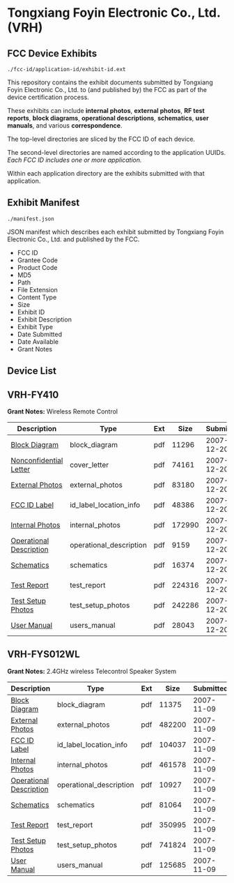 # Tongxiang Foyin Electronic Co., Ltd. (VRH)
## FCC Device Exhibits

```
./fcc-id/application-id/exhibit-id.ext
```

This repository contains the exhibit documents submitted by Tongxiang Foyin Electronic Co., Ltd. to (and published by) the FCC as part of the device certification process.

These exhibits can include **internal photos**, **external photos**, **RF test reports**, **block diagrams**, **operational descriptions**, **schematics**, **user manuals**, and various **correspondence**.

The top-level directories are sliced by the FCC ID of each device.

The second-level directories are named according to the application UUIDs. *Each FCC ID includes one or more application.*

Within each application directory are the exhibits submitted with that application. 

## Exhibit Manifest

```
./manifest.json
```

JSON manifest which describes each exhibit submitted by Tongxiang Foyin Electronic Co., Ltd. and published by the FCC.

- FCC ID
- Grantee Code
- Product Code
- MD5
- Path
- File Extension
- Content Type
- Size
- Exhibit ID
- Exhibit Description
- Exhibit Type
- Date Submitted
- Date Available
- Grant Notes

## Device List
## VRH-FY410
**Grant Notes:** Wireless Remote Control

| Description | Type | Ext | Size | Submitted | Available |
| ----------- | ---- | --- | ---- | --------- | --------- |
| [Block Diagram](VRH-FY410/708d3b5adfd3c649d778c3fda0749b41/882439.pdf) | block_diagram | pdf | 11296 | 2007-12-20 | 2007-12-20 |
| [Nonconfidential Letter](VRH-FY410/708d3b5adfd3c649d778c3fda0749b41/882440.pdf) | cover_letter | pdf | 74161 | 2007-12-20 | 2007-12-20 |
| [External Photos](VRH-FY410/708d3b5adfd3c649d778c3fda0749b41/882438.pdf) | external_photos | pdf | 83180 | 2007-12-20 | 2007-12-20 |
| [FCC ID Label](VRH-FY410/708d3b5adfd3c649d778c3fda0749b41/882437.pdf) | id_label_location_info | pdf | 48386 | 2007-12-20 | 2007-12-20 |
| [Internal Photos](VRH-FY410/708d3b5adfd3c649d778c3fda0749b41/882436.pdf) | internal_photos | pdf | 172990 | 2007-12-20 | 2007-12-20 |
| [Operational Description](VRH-FY410/708d3b5adfd3c649d778c3fda0749b41/882435.pdf) | operational_description | pdf | 9159 | 2007-12-20 | 2007-12-20 |
| [Schematics](VRH-FY410/708d3b5adfd3c649d778c3fda0749b41/882434.pdf) | schematics | pdf | 16374 | 2007-12-20 | 2007-12-20 |
| [Test Report](VRH-FY410/708d3b5adfd3c649d778c3fda0749b41/882433.pdf) | test_report | pdf | 224316 | 2007-12-20 | 2007-12-20 |
| [Test Setup Photos](VRH-FY410/708d3b5adfd3c649d778c3fda0749b41/882432.pdf) | test_setup_photos | pdf | 242286 | 2007-12-20 | 2007-12-20 |
| [User Manual](VRH-FY410/708d3b5adfd3c649d778c3fda0749b41/882431.pdf) | users_manual | pdf | 28043 | 2007-12-20 | 2007-12-20 |
## VRH-FYS012WL
**Grant Notes:** 2.4GHz wireless Telecontrol Speaker System

| Description | Type | Ext | Size | Submitted | Available |
| ----------- | ---- | --- | ---- | --------- | --------- |
| [Block Diagram](VRH-FYS012WL/c00ea20c2259dccf688fc9b8b7e48db2/866764.pdf) | block_diagram | pdf | 11375 | 2007-11-09 | 2007-11-09 |
| [External Photos](VRH-FYS012WL/c00ea20c2259dccf688fc9b8b7e48db2/866763.pdf) | external_photos | pdf | 482200 | 2007-11-09 | 2007-11-09 |
| [FCC ID Label](VRH-FYS012WL/c00ea20c2259dccf688fc9b8b7e48db2/866762.pdf) | id_label_location_info | pdf | 104037 | 2007-11-09 | 2007-11-09 |
| [Internal Photos](VRH-FYS012WL/c00ea20c2259dccf688fc9b8b7e48db2/866761.pdf) | internal_photos | pdf | 461578 | 2007-11-09 | 2007-11-09 |
| [Operational Description](VRH-FYS012WL/c00ea20c2259dccf688fc9b8b7e48db2/866760.pdf) | operational_description | pdf | 10927 | 2007-11-09 | 2007-11-09 |
| [Schematics](VRH-FYS012WL/c00ea20c2259dccf688fc9b8b7e48db2/866759.pdf) | schematics | pdf | 81064 | 2007-11-09 | 2007-11-09 |
| [Test Report](VRH-FYS012WL/c00ea20c2259dccf688fc9b8b7e48db2/866758.pdf) | test_report | pdf | 350995 | 2007-11-09 | 2007-11-09 |
| [Test Setup Photos](VRH-FYS012WL/c00ea20c2259dccf688fc9b8b7e48db2/866757.pdf) | test_setup_photos | pdf | 741824 | 2007-11-09 | 2007-11-09 |
| [User Manual](VRH-FYS012WL/c00ea20c2259dccf688fc9b8b7e48db2/866756.pdf) | users_manual | pdf | 125685 | 2007-11-09 | 2007-11-09 |
